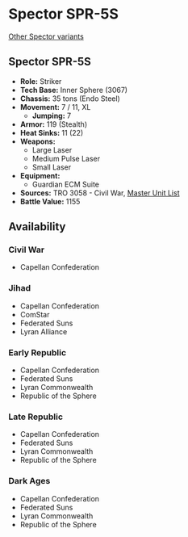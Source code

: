 # Spector SPR-5S

[Other Spector variants](../spector.md)

## Spector SPR-5S
- **Role:** Striker
- **Tech Base:** Inner Sphere (3067)
- **Chassis:** 35 tons (Endo Steel)
- **Movement:** 7 / 11, XL
  - **Jumping:** 7
- **Armor:** 119 (Stealth)
- **Heat Sinks:** 11 (22)
- **Weapons:**
  - Large Laser
  - Medium Pulse Laser
  - Small Laser
- **Equipment:**
  - Guardian ECM Suite
- **Sources:** TRO 3058 - Civil War, [Master Unit List](http://masterunitlist.info/Unit/Details/3004/spector-spr-5s)
- **Battle Value:** 1155

## Availability

### Civil War
- Capellan Confederation

### Jihad
- Capellan Confederation
- ComStar
- Federated Suns
- Lyran Alliance

### Early Republic
- Capellan Confederation
- Federated Suns
- Lyran Commonwealth
- Republic of the Sphere

### Late Republic
- Capellan Confederation
- Federated Suns
- Lyran Commonwealth
- Republic of the Sphere

### Dark Ages
- Capellan Confederation
- Federated Suns
- Lyran Commonwealth
- Republic of the Sphere


